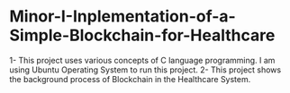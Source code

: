 # Minor-I-Inplementation-of-a-Simple-Blockchain-for-Healthcare
1- This project uses various concepts of C language programming. I am using Ubuntu Operating System to run this project.  2- This project shows the background process of Blockchain in the Healthcare System.
